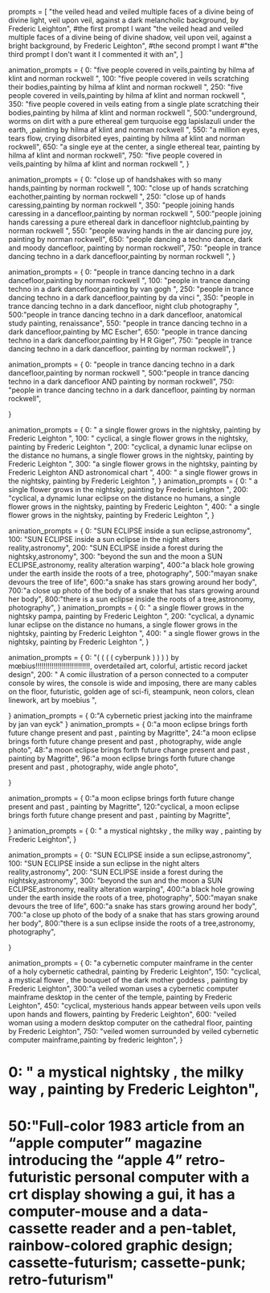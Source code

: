 
prompts = [
    "the veiled head and veiled multiple faces of a divine being of divine light, veil upon veil, against a dark melancholic background, by Frederic Leighton", #the first prompt I want
    "the veiled head and veiled multiple faces of a divine being of divine shadow, veil upon veil, against a bright background, by Frederic Leighton", #the second prompt I want
    #"the third prompt I don't want it I commented it with an",
]

animation_prompts = {
    0: "five people covered in veils,painting by hilma af klint and norman rockwell ",
    100: "five people covered in veils scratching their bodies,painting by hilma af klint and norman rockwell ",
    250: "five people covered in veils,painting by hilma af klint and norman rockwell ",
    350: "five people covered in veils eating from a single plate scratching their bodies,painting by hilma af klint and norman rockwell ",
    500:"underground, worms on dirt with a pure ethereal gem turquoise egg lapislazuli under the earth, ,painting by hilma af klint and norman rockwell ",
    550: "a million eyes, tears flow, crying disorbited eyes, painting by hilma af klint and norman rockwell",
    650: "a single eye at the center, a single ethereal tear, painting by hilma af klint and norman rockwell",
    750: "five people covered in veils,painting by hilma af klint and norman rockwell ",
}


animation_prompts = {
    0: "close up of handshakes with so many hands,painting by norman rockwell ",
    100: "close up of hands scratching eachother,painting by norman rockwell ",
    250: "close up of hands caressing,painting by norman rockwell ",
    350: "people joining hands caressing in a dancefloor,painting by norman rockwell ",
    500:"people joining hands caressing a pure ethereal dark in dancefloor nightclub,painting by norman rockwell ",
    550: "people waving hands in the air dancing pure joy, painting by norman rockwell",
    650: "people dancing a techno dance, dark and moody dancefloor, painting by norman rockwell",
    750: "people in trance dancing techno in a dark dancefloor,painting by norman rockwell ",
}

animation_prompts = {
    0: "people in trance dancing techno in a dark dancefloor,painting by norman rockwell ",
    100: "people in trance dancing techno in a dark dancefloor,painting by van gogh ",
    250: "people in trance dancing techno in a dark dancefloor,painting by da vinci ",
    350: "people in trance dancing techno in a dark dancefloor, night club photography ",
    500:"people in trance dancing techno in a dark dancefloor, anatomical study painting, renaissance",
    550: "people in trance dancing techno in a dark dancefloor,painting by MC Escher",
    650: "people in trance dancing techno in a dark dancefloor,painting by H R Giger",
    750: "people in trance dancing techno in a dark dancefloor, painting by norman rockwell",
}

animation_prompts = {
    0: "people in trance dancing techno in a dark dancefloor,painting by norman rockwell ",
    500:"people in trance dancing techno in a dark dancefloor AND painting by norman rockwell",
    750: "people in trance dancing techno in a dark dancefloor, painting by norman rockwell",

 }

animation_prompts = {
    0: " a single flower grows in the nightsky, painting by Frederic Leighton ",
    100: " cyclical, a single flower grows in the nightsky, painting by Frederic Leighton ",
    200: "cyclical, a dynamic lunar eclipse on the distance no humans, a single flower grows in the nightsky, painting by Frederic Leighton ",
    300: "a single flower grows in the nightsky, painting by Frederic Leighton AND astronomical chart ",
    400: " a single flower grows in the nightsky, painting by Frederic Leighton ",
 }
animation_prompts = {
    0: " a single flower grows in the nightsky, painting by Frederic Leighton ",
    200: "cyclical, a dynamic lunar eclipse on the distance no humans, a single flower grows in the nightsky, painting by Frederic Leighton ",
    400: " a single flower grows in the nightsky, painting by Frederic Leighton ",
 }

animation_prompts = {
    0: "SUN ECLIPSE inside a sun eclipse,astronomy",
    100: "SUN ECLIPSE inside a sun eclipse in the night alters reality,astronomy",
    200: "SUN ECLIPSE inside a forest during the nightsky,astronomy",
    300: "beyond the sun and the moon a SUN ECLIPSE,astronomy, reality alteration warping",
    400:"a black hole growing under the earth inside the roots of a tree, photography",
    500:"mayan snake devours the tree of life",
    600:"a snake has stars growing around her body",
    700:"a close up photo of the body of a snake that has stars growing around her body",
    800:"there is a sun eclipse inside the roots of a tree,astronomy, photography",
}
animation_prompts = {
    0: " a single flower grows in the nightsky pampa, painting by Frederic Leighton ",
    200: "cyclical, a dynamic lunar eclipse on the distance no humans, a single flower grows in the nightsky, painting by Frederic Leighton ",
    400: " a single flower grows in the nightsky, painting by Frederic Leighton ",
 }

animation_prompts = {
   0: "( ( ( ( cyberpunk ) ) ) ) by mœbius!!!!!!!!!!!!!!!!!!!!!!!!!!!, overdetailed art, colorful, artistic record jacket design",
    200: " A comic illustration of a person connected to a computer console by wires, the console is wide and imposing, there are many cables on the floor, futuristic, golden age of sci-fi, steampunk, neon colors, clean linework, art by moebius ",

 }
animation_prompts = {
    0:"A cybernetic priest jacking into the mainframe by jan van eyck"
}
animation_prompts = {
    0:"a moon eclipse brings forth future change present and past , painting by Magritte",
    24:"a moon eclipse brings forth future change present and past , photography, wide angle photo",
    48:"a moon eclipse brings forth future change present and past , painting by Magritte",
    96:"a moon eclipse brings forth future change present and past , photography, wide angle photo",

}

animation_prompts = {
    0:"a moon eclipse brings forth future change present and past , painting by Magritte",
    120:"cyclical, a moon eclipse brings forth future change present and past , painting by Magritte",

}
animation_prompts = {
    0: " a mystical nightsky , the milky way , painting by Frederic Leighton",
  }

animation_prompts = {
    0: "SUN ECLIPSE inside a sun eclipse,astronomy",
    100: "SUN ECLIPSE inside a sun eclipse in the night alters reality,astronomy",
    200: "SUN ECLIPSE inside a forest during the nightsky,astronomy",
    300: "beyond the sun and the moon a SUN ECLIPSE,astronomy, reality alteration warping",
    400:"a black hole growing under the earth inside the roots of a tree, photography",
    500:"mayan snake devours the tree of life",
    600:"a snake has stars growing around her body",
    700:"a close up photo of the body of a snake that has stars growing around her body",
    800:"there is a sun eclipse inside the roots of a tree,astronomy, photography",

}

animation_prompts = {
    0: "a cybernetic computer mainframe in the center of a holy cybernetic cathedral, painting by Frederic Leighton",
    150: "cyclical, a mystical flower , the bouquet of the dark mother goddess , painting by Frederic Leighton",
    300:"a veiled woman uses a cybernetic computer mainframe desktop in the center of the temple, painting by Frederic Leighton",
    450: "cyclical, mysterious hands appear between veils upon veils upon hands and flowers, painting by Frederic Leighton",
    600: "veiled woman using a modern desktop computer on the cathedral floor, painting by Frederic Leighton",
    750: "veiled women surrounded by veiled cybernetic computer mainframe,painting by frederic leighton",
}


#    0: " a mystical nightsky , the milky way , painting by Frederic Leighton",

   # 50:"Full-color 1983 article from an “apple computer” magazine introducing the “apple 4” retro-futuristic personal computer with a crt display showing a gui, it has a computer-mouse and a data-cassette reader and a pen-tablet, rainbow-colored graphic design; cassette-futurism; cassette-punk; retro-futurism"

